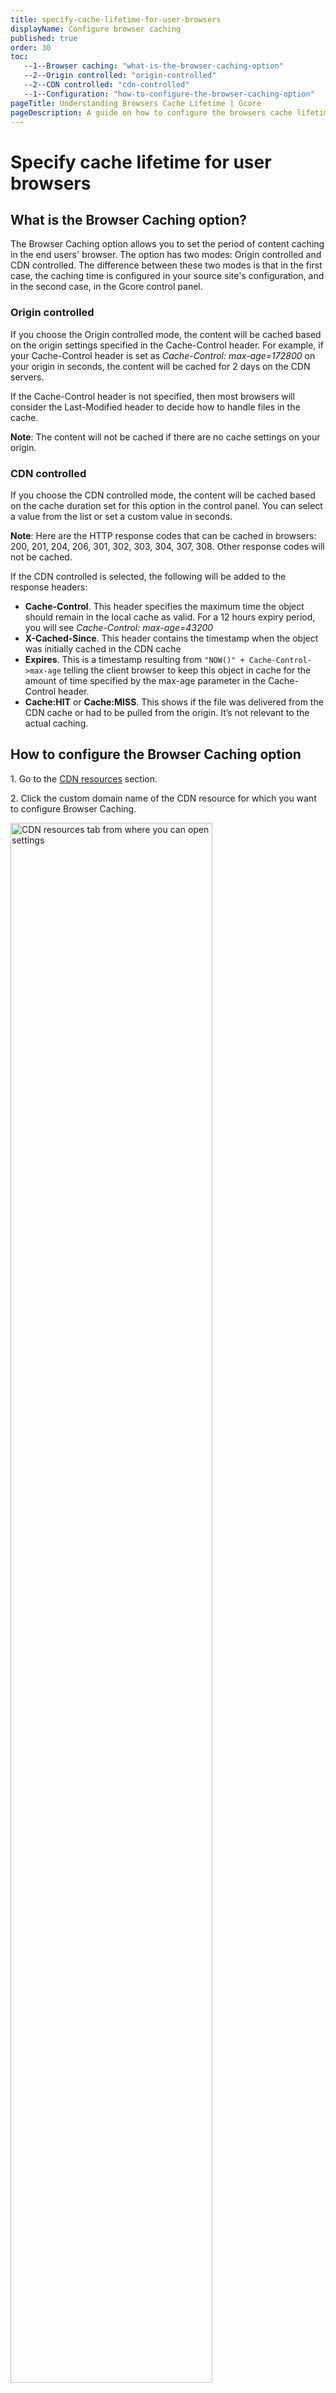 ```yaml
---
title: specify-cache-lifetime-for-user-browsers
displayName: Configure browser caching
published: true
order: 30
toc:
   --1--Browser caching: "what-is-the-browser-caching-option"
   --2--Origin controlled: "origin-controlled"
   --2--CDN controlled: "cdn-controlled"
   --1--Configuration: "how-to-configure-the-browser-caching-option"
pageTitle: Understanding Browsers Cache Lifetime | Gcore
pageDescription: A guide on how to configure the browsers cache lifetime on the origin or CDN side.
---
```

# Specify cache lifetime for user browsers

## What is the Browser Caching option?

The Browser Caching option allows you to set the period of content caching in the end users' browser. The option has two modes: Origin controlled and CDN controlled. The difference between these two modes is that in the first case, the caching time is configured in your source site's configuration, and in the second case, in the Gcore control panel.

### Origin controlled

If you choose the Origin controlled mode, the content will be cached based on the origin settings specified in the Cache-Control header. For example, if your Cache-Control header is set as *Cache-Control: max-age=172800* on your origin in seconds, the content will be cached for 2 days on the CDN servers.

If the Cache-Control header is not specified, then most browsers will consider the Last-Modified header to decide how to handle files in the cache. 

**Note**: The content will not be cached if there are no cache settings on your origin. 

### CDN controlled

If you choose the CDN controlled mode, the content will be cached based on the cache duration set for this option in the control panel. You can select a value from the list or set a custom value in seconds.

**Note**: Here are the HTTP response codes that can be cached in browsers: 200, 201, 204, 206, 301, 302, 303, 304, 307, 308. Other response codes will not be cached.

If the CDN controlled is selected, the following will be added to the response headers:

- **Cache-Control**. This header specifies the maximum time the object should remain in the local cache as valid. For a 12 hours expiry period, you will see *Cache-Control: max-age=43200*
- **X-Cached-Since**. This header contains the timestamp when the object was initially cached in the CDN cache
- **Expires**. This is a timestamp resulting from ```"NOW()" + Cache-Control->max-age``` telling the client browser to keep this object in cache for the amount of time specified by the max-age parameter in the Cache-Control header.
- **Cache:HIT** or **Cache:MISS**. This shows if the file was delivered from the CDN cache or had to be pulled from the origin. It’s not relevant to the actual caching.

## How to configure the Browser Caching option

1\. Go to the <a href="https://cdn.gcore.com/" target="_blank">CDN resources</a> section.

2\. Click the custom domain name of the CDN resource for which you want to configure Browser Caching.

<img src="https://assets.gcore.pro/docs/cdn/cdn-resource-options/cache/specify-cache-lifetime-for-user-browsers/browser-caching-10.png" alt="CDN resources tab from where you can open settings" width="80%">

The new page opens. Perform the remaining steps there.

<img src="https://assets.gcore.pro/docs/cdn/cdn-resource-options/cache/specify-cache-lifetime-for-user-browsers/browser-caching-20.png" alt="Configure Browser Caching Option">

3\. Click on the **Cache** and then select the **Browser Caching** option. 

4\. Toggle on **Enable browser caching**.

5\. Select Origin controlled or CDN controlled in the list. If you set Origin controlled, the configuration is complete; continue to step six. If you select CDN controlled, follow the instructions in the expandable block. 

<expandable-element title="Configure CDN controlled mode">
Choose one of the options from the list. The recommended value is four days.

<img src="https://assets.gcore.pro/docs/cdn/cdn-resource-options/cache/specify-cache-lifetime-for-user-browsers/" alt="CDN origin configuration/browser-caching-30.png" width="80%">

You can also choose “Custom value” to set an expiry period not presented in the list. For the custom value, you should specify the expiry period in seconds. For instance, if you want to cache content for one day, you need to enter 86400, as there are 86400 seconds in a day.

<img src="https://assets.gcore.pro/docs/cdn/cdn-resource-options/cache/specify-cache-lifetime-for-user-browsers/" alt="CDN origin configuration/browser-caching-40.png" width="80%">

</expandable-element>

6\. Save changes. 






You can set up a cache period for the end-users' browser.  
  
<img src="https://assets.gcore.pro/docs/cdn/cdn-resource-options/cache/specify-cache-lifetime-for-user-browsers/______1.png" alt="Specify cache lifetime for user browsers" width="80%">

## Origin controlled

Content will be cached due to origin settings. If there are no cache settings on your origin, the content will not be cached.  
  
<img src="https://assets.gcore.pro/docs/cdn/cdn-resource-options/cache/specify-cache-lifetime-for-user-browsers/___________.png" alt="Origin controlled" width="80%">

## CDN controlled

Content will be cached due to the chosen cache duration. The default value is 4 days.  
  
<img src="https://assets.gcore.pro/docs/cdn/cdn-resource-options/cache/specify-cache-lifetime-for-user-browsers/________.png" alt="CDN controlled" width="80%">

The list of HTTP response codes that can be cached in browsers: *200*, *201*, *204*, *206*, *301*, *302*, *303*, *304*, *307*, *308*. Other response codes will not be cached.